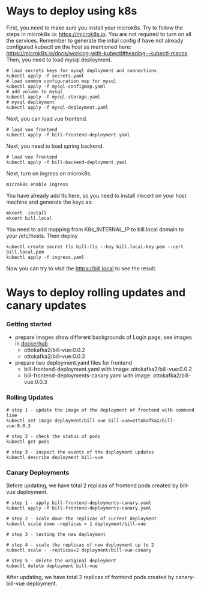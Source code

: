 # Ways to deploy using k8s
First, you need to make sure you install your microk8s.
Try to follow the steps in microk8s io: https://microk8s.io.
You are not required to turn on all the services.
Remember to generate the intial config if have not already configured kubectl on the host as mentioned here: https://microk8s.io/docs/working-with-kubectl#heading--kubectl-macos
Then, you need to load mysql deployment.
```shell
# load secrets keys for mysql deployment and connections
kubectl apply -f secrets.yaml
# load common configuration map for mysql
kubectl apply -f mysql-configmap.yaml
# add volumn to mysql
kubectl apply -f mysql-storage.yaml
# mysql deployment
kubectl apply -f mysql-deployment.yaml
```
Next, you can load vue frontend.
```shell
# load vue frontend
kubectl apply -f bill-frontend-deployment.yaml
```
Next, you need to load spring backend.
```shell
# load vue frontend
kubectl apply -f bill-backend-deployment.yaml
```
Next, turn on ingress on microk8s.
```shell
microk8s enable ingress
```
You have already add tls here, so you need to install mkcert on your host machine and generate the keys as:
```shell
mkcert -install
mkcert bill.local
```
You need to add mapping from K8s_INTERNAL_IP to bill.local domain to your /etc/hosts.
Then deploy
```shell
kubectl create secret tls bill-tls --key bill.local-key.pem --cert bill.local.pem
kubectl apply -f ingress.yaml 
```
Now you can try to visit the https://bill.local to see the result.
# Ways to deploy rolling updates and canary updates

### Getting started
* prepare images show different backgrounds of Login page, see images in [dockerhub](https://hub.docker.com/r/ottokafka2/bill-vue) 
  * ottokafka2/bill-vue:0.0.2 
  * ottokafka2/bill-vue:0.0.3
* prepare two deployment.yaml files for frontend
  * bill-frontend-deployment.yaml with image: ottokafka2/bill-vue:0.0.2
  * bill-frontend-deployments-canary.yaml with image: ottokafka2/bill-vue:0.0.3

### Rolling Updates

```shell
# step 1 - update the image of the deployment of frontend with command line 
kubectl set image deployment/bill-vue bill-vue=ottokafka2/bill-vue:0.0.3

# step 2 - check the status of pods 
kubectl get pods

# step 3 - inspect the events of the deployment updates
kubectl describe deployment bill-vue

```
### Canary Deployments

Before updating, we have total 2 replicas of frontend pods created by bill-vue deployment.  

```shell
# step 1 - apply bill-frontend-deployments-canary.yaml
kubectl apply -f bill-frontend-deployments-canary.yaml

# step 2 - scale down the replicas of current deployment 
kubectl scale down –replicas = 1 deployment/bill-vue

# step 3 - testing the new deployment 

# step 4 - scale the replicas of new deployment up to 2
kubectl scale - -replicas=2 deployment/bill-vue-canary

# step 5 - delete the original deployment 
kubectl delete deployment bill-vue
```
After updating, we have total 2 replicas of frontend pods created by canary-bill-vue deployment.

